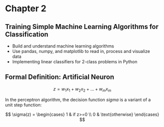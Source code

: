 # Chapter 2

## Training Simple Machine Learning Algorithms for Classification

- Build and understand machine learning algorithms
- Use pandas, numpy, and matplotlib to read in, process and visualize data
- Implementing linear classifiers for 2-class problems in Python

## Formal Definition: Artificial Neuron

$$
z = w_1x_1 + w_2x_2 + ...+ w_mx_m
$$

In the perceptron algorithm, the decision function $sigma$ is a variant of a unit step function:

$$
\sigma(z) =
\begin{cases}
1 & if z>=0 \\
0 & \text{otherwise}
\end{cases}
$$
